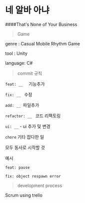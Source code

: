 # 네 알바 아냐

####That's None of Your Business

> Game

genre : Casual Mobile Rhythm Game

tool : Unity

language: C#



> commit 규칙

`feat: __  ` 기능추가

`fix: __ ` 수정

`add: __ `파일추가

`refactor: __ ` 코드 리팩토링

`ui: __` - ui 추가 및 변경

`chore` 기타 잡다한 일 

모두 동사로 시작할 것



예시

`feat: pause`

`fix: object respawn error`



> development process

Scrum using trello

